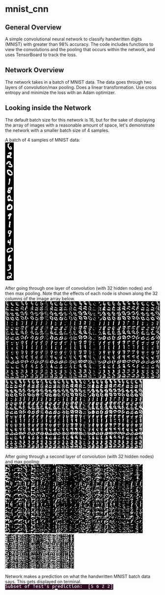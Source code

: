 # mnist_cnn
## General Overview
A simple convolutional neural network to classify handwritten digits (MNIST) 
with greater than 98% accuracy. The code includes functions to view the
convolutions and the pooling that occurs within the network, and uses
TensorBoard to track the loss.

## Network Overview
The network takes in a batch of MNIST data.  The data goes through two layers
of convolution/max pooling.  Does a linear transformation.
Use cross entropy and minimize the loss with an Adam optimizer.

## Looking inside the Network
The default batch size for this network is 16, but for the sake of displaying
the array of images with a reasonable amount of space, let's demonstrate the
network with a smaller batch size of 4 samples.

A batch of 4 samples of MNIST data:   
![MNIST_digits](https://github.com/m3ller/mnist_cnn/blob/master/readme_img/handwriting.png)

After going through one layer of convolution (with 32 hidden nodes) and
then max pooling.  Note that the effects of each node is shown along the 32
columns of the image array below.
![conv1](https://github.com/m3ller/mnist_cnn/blob/master/readme_img/conv1.png)   
![pool1](https://github.com/m3ller/mnist_cnn/blob/master/readme_img/pool1.png)

After going through a second layer of convolution (with 32 hidden nodes) and
max pooling:
![conv2](https://github.com/m3ller/mnist_cnn/blob/master/readme_img/conv2.png)   
![pool2](https://github.com/m3ller/mnist_cnn/blob/master/readme_img/pool2.png)

Network makes a prediction on what the handwritten MNIST batch data says. 
This gets displayed on terminal.
![prediction](https://github.com/m3ller/mnist_cnn/blob/master/readme_img/prediction.png)
